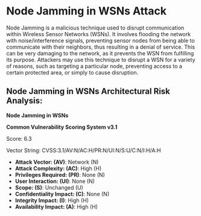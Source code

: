 # Node Jamming in WSNs Attack 

Node Jamming is a malicious technique used to disrupt communication within Wireless Sensor Networks (WSNs). It involves flooding the network with noise/interference signals, preventing sensor nodes from being able to communicate with their neighbors, thus resulting in a denial of service. This can be very damaging to the network, as it prevents the WSN from fulfilling its purpose. Attackers may use this technique to disrupt a WSN for a variety of reasons, such as targeting a particular node, preventing access to a certain protected area, or simply to cause disruption.

## Node Jamming in WSNs Architectural Risk Analysis: 

**Node Jamming in WSNs**

**Common Vulnerability Scoring System v3.1**

Score: 6.3

Vector String: CVSS:3.1/AV:N/AC:H/PR:N/UI:N/S:U/C:N/I:H/A:H

* **Attack Vector: (AV)**: Network (N)
* **Attack Complexity: (AC)**: High (H)
* **Privileges Required: (PR)**: None (N)
* **User Interaction: (UI)**: None (N)
* **Scope: (S)**: Unchanged (U)
* **Confidentiality Impact: (C)**: None (N)
* **Integrity Impact: (I)**: High (H)
* **Availability Impact: (A)**: High (H)
